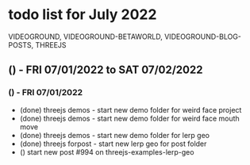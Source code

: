 # todo list for July 2022

VIDEOGROUND, VIDEOGROUND-BETAWORLD, VIDEOGROUND-BLOG-POSTS, THREEJS

<!-- ////////// //////////
    WEEK 1
/////////////// ///////-->

## () - FRI 07/01/2022 to  SAT 07/02/2022

### () - FRI 07/01/2022

* (done) threejs demos - start new demo folder for weird face project
* (done) threejs demos - start new demo folder for weird face mouth move
* (done) threejs demos - start new demo folder for lerp geo
* (done) threejs forpost - start new lerp geo for post folder
* () start new post #994 on threejs-examples-lerp-geo